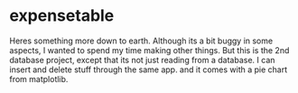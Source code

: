 # expensetable

Heres something more down to earth. Although its a bit buggy in some aspects, I wanted to spend my time making other things. But this is the 2nd database project, except that its not just reading from a database. I can insert and delete stuff through the same app. and it comes with a pie chart from matplotlib.
